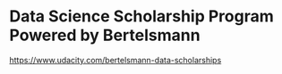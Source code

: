 # Data Science Scholarship Program Powered by Bertelsmann
https://www.udacity.com/bertelsmann-data-scholarships